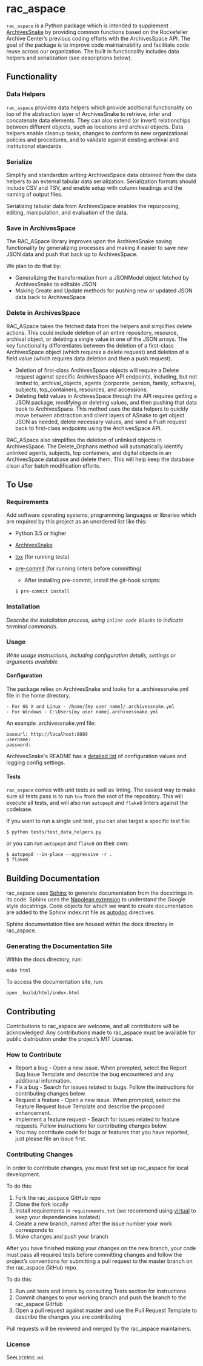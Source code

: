 # rac_aspace

`rac_aspace` is a Python package which is intended to supplement [ArchivesSnake](https://github.com/archivesspace-labs/ArchivesSnake) by providing common functions based on the Rockefeller Archive Center’s previous coding efforts with the ArchivesSpace API. The goal of the package is to improve code maintainability and facilitate code reuse across our organization. The built in functionality includes data helpers and serialization (see descriptions below).

## Functionality

### Data Helpers

`rac_aspace` provides data helpers which provide additional functionality on top of the abstraction layer of ArchivesSnake to retrieve, infer and concatenate data elements. They can also extend (or invert) relationships between different objects, such as locations and archival objects. Data helpers enable cleanup tasks, changes to conform to new organizational policies and procedures, and to validate against existing archival and institutional standards.

### Serialize

Simplify and standardize writing ArchivesSpace data obtained from the data helpers to an external tabular data serialization. Serialization formats should include CSV and TSV, and enable setup with column headings and the naming of output files.

Serializing tabular data from ArchivesSpace enables the repurposing, editing, manipulation, and evaluation of the data.


### Save in ArchivesSpace

The RAC_ASpace library improves upon the ArchivesSnake saving functionality by generalizing processes and making it easier to save new JSON data and push that back up to ArchivesSpace.

We plan to do that by:
  * Generalizing the transformation from a JSONModel object fetched by ArchivesSnake to editable JSON
  * Making Create and Update methods for pushing new or updated JSON data back to ArchivesSpace

### Delete in ArchivesSpace

RAC_ASpace takes the fetched data from the helpers and simplifies delete actions. This could include deletion of an entire repository, resource, archival object, or deleting a single value in one of the JSON arrays. The key functionality differentiates between the deletion of a first-class ArchivesSpace object (which requires a delete request) and deletion of a field value (which requires data deletion and then a push request).

*   Deletion of first-class ArchivesSpace objects will require a Delete request against specific ArchivesSpace API endpoints, including, but not limited to, archival_objects, agents (corporate, person, family, software), subjects, top_containers, resources, and accessions.
*   Deleting field values in ArchivesSpace through the API requires getting a JSON package, modifying or deleting values, and then pushing that data back to ArchivesSpace. This method uses the data helpers to quickly move between abstraction and client layers of ASnake to get object JSON as needed, delete necessary values, and send a Push request back to first-class endpoints using the ArchivesSpace API.

RAC_ASpace also simplifies the deletion of unlinked objects in ArchivesSpace. The Delete_Orphans method will automatically identify unlinked agents, subjects, top containers, and digital objects in an ArchivesSpace database and delete them. This will help keep the database clean after batch modification efforts.

## To Use

### Requirements

Add software operating systems, programming languages or libraries which are required by this project as an unordered list like this:

*   Python 3.5 or higher
*   [ArchivesSnake](https://github.com/archivesspace-labs/ArchivesSnake)
*   [tox](https://tox.readthedocs.io/) (for running tests)
*   [pre-commit](https://pre-commit.com/) (for running linters before committing)
    *   After installing pre-commit, install the git-hook scripts:

    ```
    $ pre-commit install
    ```

### Installation

*Describe the installation process, using `inline code blocks` to indicate terminal commands.*

### Usage

*Write usage instructions, including configuration details, settings or arguments available.*

#### Configuration

The package relies on ArchivesSnake and looks for a .archivessnake.yml file in the home directory.

	- For OS X and Linux - /home/[my user name]/.archivessnake.yml
	- For Windows - C:\Users[my user name].archivessnake.yml 
 
An example .archivessnake.yml file: 

```
baseurl: http://localhost:8089
username: 
password: 
```
ArchivesSnake's README has a [detailed list](https://github.com/archivesspace-labs/ArchivesSnake#configuration) of configuration values and logging config settings.

#### Tests

`rac_aspace` comes with unit tests as well as linting. The easiest way to make sure all tests pass is to run `tox` from the root of the repository. This will execute all tests, and will also run `autopep8` and `flake8` linters against the codebase.

If you want to run a single unit test, you can also target a specific test file:

```
$ python tests/test_data_helpers.py
```

or you can run `autopep8` and `flake8` on their own:

```
$ autopep8 --in-place --aggressive -r .
$ flake8
```
## Building Documentation

rac_aspace uses [Sphinx](https://www.sphinx-doc.org/en/master/index.html) to generate documentation from the docstrings in its code. Sphinx uses the [Napolean extension](https://sphinxcontrib-napoleon.readthedocs.io/en/latest/) to understand the Google style docstrings. Code objects for which we want to create documentation are added to the Sphinx index.rst file as [autodoc](https://autodocs.io/) directives.

Sphinx documentation files are housed within the docs directory in rac_aspace.

### Generating the Documentation Site

Within the docs directory, run:

```
make html
```

To access the documentation site, run:

```
open _build/html/index.html
```

## Contributing

Contributions to rac_aspace are welcome, and all contributors will be acknowledged! Any contributions made to rac_aspace must be available for public distribution under the project’s MIT License.

### How to Contribute

  * Report a bug - Open a new issue. When prompted, select the Report Bug Issue Template and describe the bug encountered and any additional information.
  * Fix a bug - Search for issues related to bugs. Follow the instructions for contributing changes below.
  * Request a feature - Open a new issue. When prompted, select the Feature Request Issue Template and describe the proposed enhancement.
  * Implement a feature request - Search for issues related to feature requests. Follow instructions for contributing changes below.
  * You may contribute code for bugs or features that you have reported, just please file an issue first.

### Contributing Changes

In order to contribute changes, you must first set up rac_aspace for local development.

To do this:

  1. Fork the rac_ascpace GitHub repo
  2. Clone the fork locally
  3. Install requirements in `requirements.txt` (we recommend using [virtual](https://packaging.python.org/guides/installing-using-pip-and-virtual-environments/) to keep your dependencies isolated)
  4. Create a new branch, named after the issue number your work corresponds to
  5. Make changes and push your branch

After you have finished making your changes on the new branch, your code must pass all required tests before committing changes and follow the project’s conventions for submitting a pull request to the master branch on the rac_aspace GitHub repo.

To do this:

  1. Run unit tests and linters by consulting Tests section for instructions
  2. Commit changes to your working branch and push the branch to the rac_aspace GitHub
  3. Open a pull request against master and use the Pull Request Template to describe the changes you are contributing

Pull requests will be reviewed and merged by the rac_aspace maintainers.

### License

See`LICENSE.md`.
